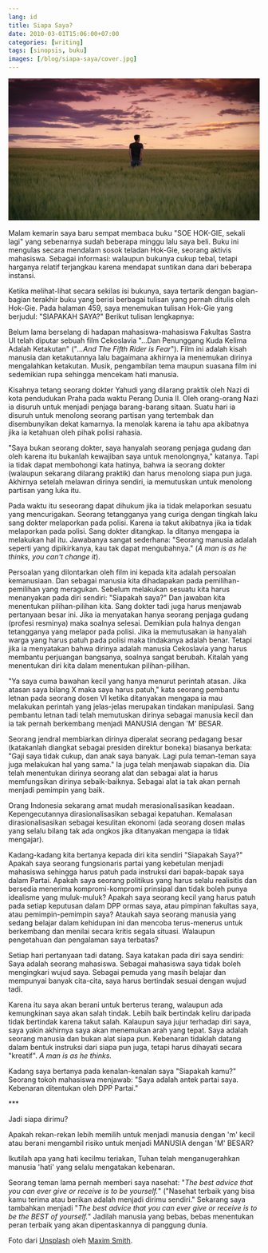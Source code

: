 ```yaml
---
lang: id
title: Siapa Saya?
date: 2010-03-01T15:06:00+07:00
categories: [writing]
tags: [sinopsis, buku]
images: [/blog/siapa-saya/cover.jpg]
---
```

![Siapa Saya?](cover.jpg)

Malam kemarin saya baru sempat membaca buku "SOE HOK-GIE, sekali lagi" yang sebenarnya sudah beberapa minggu lalu saya beli. Buku ini mengulas secara mendalam sosok teladan Hok-Gie, seorang aktivis mahasiswa. Sebagai informasi: walaupun bukunya cukup tebal, tetapi harganya relatif terjangkau karena mendapat suntikan dana dari beberapa instansi.

Ketika melihat-lihat secara sekilas isi bukunya, saya tertarik dengan bagian-bagian terakhir buku yang berisi berbagai tulisan yang pernah ditulis oleh Hok-Gie. Pada halaman 459, saya menemukan tulisan Hok-Gie yang berjudul: "SIAPAKAH SAYA?" Berikut tulisan lengkapnya:

Belum lama berselang di hadapan mahasiswa-mahasiswa Fakultas Sastra UI telah diputar sebuah film Cekoslavia "...Dan Penunggang Kuda Kelima Adalah Ketakutan" ("*...And The Fifth Rider is Fear*"). Film ini adalah kisah manusia dan ketakutannya lalu bagaimana akhirnya ia menemukan dirinya mengalahkan ketakutan. Musik, pengambilan tema maupun suasana film ini sedemikian rupa sehingga mencekam hati manusia.

Kisahnya tetang seorang dokter Yahudi yang dilarang praktik oleh Nazi di kota pendudukan Praha pada waktu Perang Dunia II. Oleh orang-orang Nazi ia disuruh untuk menjadi penjaga barang-barang sitaan. Suatu hari ia disuruh untuk menolong seorang partisan yang tertembak dan disembunyikan dekat kamarnya. Ia menolak karena ia tahu apa akibatnya jika ia ketahuan oleh pihak polisi rahasia.

"Saya bukan seorang dokter, saya hanyalah seorang penjaga gudang dan oleh karena itu bukanlah kewajiban saya untuk menolongnya," katanya. Tapi ia tidak dapat membohongi kata hatinya, bahwa ia seorang dokter (walaupun sekarang dilarang praktik) dan harus menolong siapa pun juga. Akhirnya setelah melawan dirinya sendiri, ia memutuskan untuk menolong partisan yang luka itu.

Pada waktu itu seseorang dapat dihukum jika ia tidak melaporkan sesuatu yang mencurigakan. Seorang tetangganya yang curiga dengan tingkah laku sang dokter melaporkan pada polisi. Karena ia takut akibatnya jika ia tidak melaporkan pada polisi. Sang dokter ditangkap. Ia ditanya mengapa ia melakukan hal itu. Jawabanya sangat sederhana: "Seorang manusia adalah seperti yang dipikirkanya, kau tak dapat mengubahnya." (*A man is as he thinks, you can't change it*).

Persoalan yang dilontarkan oleh film ini kepada kita adalah persoalan kemanusiaan. Dan sebagai manusia kita dihadapakan pada pemilihan-pemilihan yang meragukan. Sebelum melakukan sesuatu kita harus menanyakan pada diri sendiri: "Siapakah saya?" Dan jawaban kita menentukan pilihan-pilihan kita. Sang dokter tadi juga harus menjawab pertanyaan besar ini. Jika ia menyatakan hanya seorang penjaga gudang (profesi resminya) maka soalnya selesai. Demikian pula halnya dengan tetangganya yang melapor pada polisi. Jika ia memutusakan ia hanyalah warga yang harus patuh pada polisi maka tindakanya adalah benar. Tetapi jika ia menyatakan bahwa dirinya adalah manusia Cekoslavia yang harus membantu perjuangan bangsanya, soalnya sangat berubah. Kitalah yang menentukan diri kita dalam menentukan pilihan-pilihan.

"Ya saya cuma bawahan kecil yang hanya menurut perintah atasan. Jika atasan saya bilang X maka saya harus patuh," kata seorang pembantu letnan pada seorang dosen VI ketika ditanyakan mengapa ia mau melakukan perintah yang jelas-jelas merupakan tindakan manipulasi. Sang pembantu letnan tadi telah memutuskan dirinya sebagai manusia kecil dan ia tak pernah berkembang menjadi MANUSIA dengan 'M' BESAR.

Seorang jendral membiarkan dirinya diperalat seorang pedagang besar (katakanlah diangkat sebagai presiden direktur boneka) biasanya berkata: "Gaji saya tidak cukup, dan anak saya banyak. Lagi pula teman-teman saya juga melakukan hal yang sama." Ia juga telah menjawab siapakan dia. Dia telah menentukan dirinya seorang alat dan sebagai alat ia harus memfungsikan dirinya sebaik-baiknya. Sebagai alat ia tak akan pernah menjadi pemimpin yang baik.

Orang Indonesia sekarang amat mudah merasionalisasikan keadaan. Kepengecutannya dirasionalisasikan sebagai kepatuhan. Kemalasan dirasionalisasikan sebagai kesulitan ekonomi (ada seorang dosen malas yang selalu bilang tak ada ongkos jika ditanyakan mengapa ia tidak mengajar).

Kadang-kadang kita bertanya kepada diri kita sendiri "Siapakah Saya?" Apakah saya seorang fungsionaris partai yang kebetulan menjadi mahasiswa sehingga harus patuh pada instruksi dari bapak-bapak saya dalam Partai. Apakah saya seorang politikus yang harus selalu realisitis dan bersedia menerima kompromi-kompromi prinsipal dan tidak boleh punya idealisme yang muluk-muluk? Apakah saya seorang kecil yang harus patuh pada setiap keputusan dalam DPP ormas saya, atau pimpinan fakultas saya, atau pemimpin-pemimpin saya? Ataukah saya seorang manusia yang sedang belajar dalam kehidupan ini dan mencoba terus-menerus untuk berkembang dan menilai secara kritis segala situasi. Walaupun pengetahuan dan pengalaman saya terbatas?

Setiap hari pertanyaan tadi datang. Saya katakan pada diri saya sendiri: Saya adalah seorang mahasiswa. Sebagai mahasiswa saya tidak boleh mengingkari wujud saya. Sebagai pemuda yang masih belajar dan mempunyai banyak cita-cita, saya harus bertindak sesuai dengan wujud tadi.

Karena itu saya akan berani untuk berterus terang, walaupun ada kemungkinan saya akan salah tindak. Lebih baik bertindak keliru daripada tidak bertindak karena takut salah. Kalaupun saya jujur terhadap diri saya, saya yakin akhirnya saya akan menemukan arah yang tepat. Saya adalah seorang manusia dan bukan alat siapa pun. Kebenaran tidaklah datang dalam bentuk instruksi dari siapa pun juga, tetapi harus dihayati secara "kreatif". *A man is as he thinks.*

Kadang saya bertanya pada kenalan-kenalan saya "Siapakah kamu?" Seorang tokoh mahasiswa menjawab: "Saya adalah antek partai saya. Kebenaran ditentukan oleh DPP Partai."

\*\*\*

Jadi siapa dirimu?

Apakah rekan-rekan lebih memilih untuk menjadi manusia dengan 'm' kecil atau berani mengambil risiko untuk menjadi MANUSIA dengan 'M' BESAR?

Ikutilah apa yang hati kecilmu teriakan, Tuhan telah menganugerahkan manusia 'hati' yang selalu mengatakan kebenaran.

Seorang teman lama pernah memberi saya nasehat: "*The best advice that you can ever give or receive is to be yourself.*" ("Nasehat terbaik yang bisa kamu terima atau berikan adalah menjadi dirimu sendiri." Sekarang saya tambahkan menjadi "*The best advice that you can ever give or receive is to be the BEST of yourself.*" Jadilah manusia yang bebas, bebas menentukan peran terbaik yang akan dipentaskannya di panggung dunia.

Foto dari [Unsplash](https://unsplash.com/photos/I8kXlSLooXk) oleh [Maxim Smith](https://unsplash.com/@max_duz).
